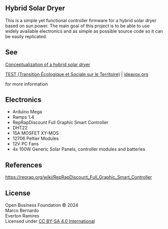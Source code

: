 ## Hybrid Solar Dryer

This is a simple yet functional controller firmware for a hybrid solar dryer based on sun power. The main goal of this project is to be able to use widely available electronics and as simple as possible source code so it can be easily replicated.

## See

[Conceptualization of a hybrid solar dryer](https://ideavox.org/node/432)

[TEST (Transition Écologique et Sociale sur le Territoire)](http://www.test-vernier.ch) | [ideavox.org](http://ideavox.org)

for more information

## Electronics

- Arduino Mega
- Ramps 1.4
- RepRapDiscount Full Graphic Smart Controller
- DHT22
- 15A MOSFET XY-MOS
- 12706 Peltier Modules
- 12V PC Fans
- 4x 100W Generic Solar Panels, controller modules and batteries

## References

https://reprap.org/wiki/RepRapDiscount_Full_Graphic_Smart_Controller

## License

Open Business Foundation © 2024  
Marco Bernardo  
Everton Ramires  
Licensed under [CC BY-SA 4.0 International](https://creativecommons.org/licenses/by-sa/4.0/)
